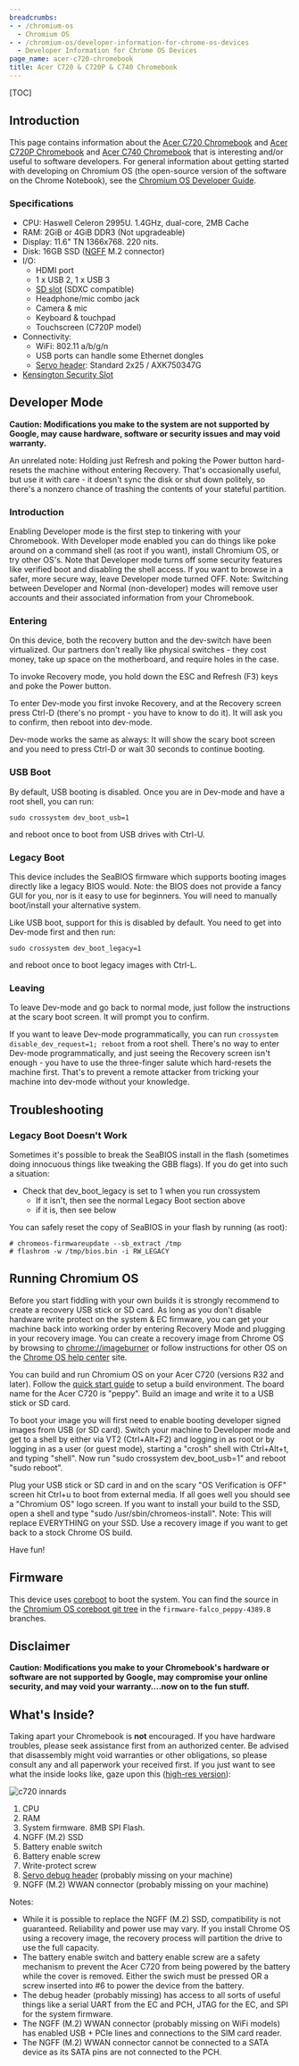 ```yaml
---
breadcrumbs:
- - /chromium-os
  - Chromium OS
- - /chromium-os/developer-information-for-chrome-os-devices
  - Developer Information for Chrome OS Devices
page_name: acer-c720-chromebook
title: Acer C720 & C720P & C740 Chromebook
---
```


[TOC]

## Introduction

This page contains information about the [Acer C720
Chromebook](https://www.google.com/intl/en/chrome/devices/acer-c720-chromebook/)
and [Acer C720P
Chromebook](https://www.google.com/intl/en/chrome/devices/acer-c720p-chromebook/)
and [Acer C740
Chromebook](http://us.acer.com/ac/en/US/content/series/chromebook11c740) that is
interesting and/or useful to software developers. For general information about
getting started with developing on Chromium OS (the open-source version of the
software on the Chrome Notebook), see the [Chromium OS Developer
Guide](/chromium-os/developer-guide).

### Specifications

*   CPU: Haswell Celeron 2995U. 1.4GHz, dual-core, 2MB Cache
*   RAM: 2GiB or 4GiB DDR3 (Not upgradeable)
*   Display: 11.6" TN 1366x768. 220 nits.
*   Disk: 16GB SSD
            ([NGFF](http://en.wikipedia.org/wiki/Next_Generation_Form_Factor)
            M.2 connector)
*   I/O:
    *   HDMI port
    *   1 x USB 2, 1 x USB 3
    *   [SD slot](http://en.wikipedia.org/wiki/Secure_Digital) (SDXC
                compatible)
    *   Headphone/mic combo jack
    *   Camera & mic
    *   Keyboard & touchpad
    *   Touchscreen (C720P model)
*   Connectivity:
    *   WiFi: 802.11 a/b/g/n
    *   USB ports can handle some Ethernet dongles
    *   [Servo header](/chromium-os/servo): Standard 2x25 / AXK750347G
*   [Kensington Security
            Slot](http://en.wikipedia.org/wiki/Kensington_Security_Slot)

## Developer Mode

**Caution: Modifications you make to the system are not supported by Google, may
cause hardware, software or security issues and may void warranty.**

An unrelated note: Holding just Refresh and poking the Power button hard-resets
the machine without entering Recovery. That's occasionally useful, but use it
with care - it doesn't sync the disk or shut down politely, so there's a nonzero
chance of trashing the contents of your stateful partition.

### Introduction

Enabling Developer mode is the first step to tinkering with your Chromebook.
With Developer mode enabled you can do things like poke around on a command
shell (as root if you want), install Chromium OS, or try other OS's. Note that
Developer mode turns off some security features like verified boot and disabling
the shell access. If you want to browse in a safer, more secure way, leave
Developer mode turned OFF. Note: Switching between Developer and Normal
(non-developer) modes will remove user accounts and their associated information
from your Chromebook.

### Entering

On this device, both the recovery button and the dev-switch have been
virtualized. Our partners don't really like physical switches - they cost money,
take up space on the motherboard, and require holes in the case.

To invoke Recovery mode, you hold down the ESC and Refresh (F3) keys and poke
the Power button.

To enter Dev-mode you first invoke Recovery, and at the Recovery screen press
Ctrl-D (there's no prompt - you have to know to do it). It will ask you to
confirm, then reboot into dev-mode.

Dev-mode works the same as always: It will show the scary boot screen and you
need to press Ctrl-D or wait 30 seconds to continue booting.

### USB Boot

By default, USB booting is disabled. Once you are in Dev-mode and have a root
shell, you can run:

```none
sudo crossystem dev_boot_usb=1
```

and reboot once to boot from USB drives with Ctrl-U.

### Legacy Boot

This device includes the SeaBIOS firmware which supports booting images directly
like a legacy BIOS would. Note: the BIOS does not provide a fancy GUI for you,
nor is it easy to use for beginners. You will need to manually boot/install your
alternative system.

Like USB boot, support for this is disabled by default. You need to get into
Dev-mode first and then run:

```none
sudo crossystem dev_boot_legacy=1
```

and reboot once to boot legacy images with Ctrl-L.

### Leaving

To leave Dev-mode and go back to normal mode, just follow the instructions at
the scary boot screen. It will prompt you to confirm.

If you want to leave Dev-mode programmatically, you can run `crossystem
disable_dev_request=1; reboot` from a root shell. There's no way to enter
Dev-mode programmatically, and just seeing the Recovery screen isn't enough -
you have to use the three-finger salute which hard-resets the machine first.
That's to prevent a remote attacker from tricking your machine into dev-mode
without your knowledge.

## Troubleshooting

### Legacy Boot Doesn't Work

Sometimes it's possible to break the SeaBIOS install in the flash (sometimes
doing innocuous things like tweaking the GBB flags). If you do get into such a
situation:

*   Check that dev_boot_legacy is set to 1 when you run crossystem
    *   If it isn't, then see the normal Legacy Boot section above
    *   if it is, then see below

You can safely reset the copy of SeaBIOS in your flash by running (as root):

```none
# chromeos-firmwareupdate --sb_extract /tmp
# flashrom -w /tmp/bios.bin -i RW_LEGACY
```

## Running Chromium OS

Before you start fiddling with your own builds it is strongly recommend to
create a recovery USB stick or SD card. As long as you don't disable hardware
write protect on the system & EC firmware, you can get your machine back into
working order by entering Recovery Mode and plugging in your recovery image. You
can create a recovery image from Chrome OS by browsing to
[chrome://imageburner](javascript:void(0);) or follow instructions for other OS
on the [Chrome OS help
center](https://support.google.com/chromebook/answer/1080595) site.

You can build and run Chromium OS on your Acer C720 (versions R32 and later).
Follow the [quick start guide](/chromium-os/quick-start-guide) to setup a build
environment. The board name for the Acer C720 is "peppy". Build an image and
write it to a USB stick or SD card.

To boot your image you will first need to enable booting developer signed images
from USB (or SD card). Switch your machine to Developer mode and get to a shell
by either via VT2 (Ctrl+Alt+F2) and logging in as root or by logging in as a
user (or guest mode), starting a "crosh" shell with Ctrl+Alt+t, and typing
"shell". Now run "sudo crossystem dev_boot_usb=1" and reboot "sudo reboot".

Plug your USB stick or SD card in and on the scary "OS Verification is OFF"
screen hit Ctrl+u to boot from external media. If all goes well you should see a
"Chromium OS" logo screen. If you want to install your build to the SSD, open a
shell and type "sudo /usr/sbin/chromeos-install". Note: This will replace
EVERYTHING on your SSD. Use a recovery image if you want to get back to a stock
Chrome OS build.

Have fun!

## Firmware

This device uses [coreboot](http://www.coreboot.org/) to boot the system. You
can find the source in the [Chromium OS coreboot git
tree](https://chromium.googlesource.com/chromiumos/third_party/coreboot/+/firmware-falco_peppy-4389.B)
in the `firmware-falco_peppy-4389.B` branches.

## Disclaimer

**Caution: Modifications you make to your Chromebook's hardware or software are
not supported by Google, may compromise your online security, and may void your
warranty....now on to the fun stuff.**

## What's Inside?

Taking apart your Chromebook is **not** encouraged. If you have hardware
troubles, please seek assistance first from an authorized center. Be advised
that disassembly might void warranties or other obligations, so please consult
any and all paperwork your received first. If you just want to see what the
inside looks like, gaze upon this ([high-res
version](/chromium-os/developer-information-for-chrome-os-devices/acer-c720-chromebook/c720-chromebook-innards.png)):

<img alt="c720 innards"
src="/chromium-os/developer-information-for-chrome-os-devices/acer-c720-chromebook/c720-chromebook-annotated-innards.png">

1.  CPU
2.  RAM
3.  System firmware. 8MB SPI Flash.
4.  NGFF (M.2) SSD
5.  Battery enable switch
6.  Battery enable screw
7.  Write-protect screw
8.  [Servo debug header](/chromium-os/servo) (probably missing on your
            machine)
9.  NGFF (M.2) WWAN connector (probably missing on your machine)

Notes:

*   While it is possible to replace the NGFF (M.2) SSD, compatibility is
            not guaranteed. Reliability and power use may vary. If you install
            Chrome OS using a recovery image, the recovery process will
            partition the drive to use the full capacity.
*   The battery enable switch and battery enable screw are a safety
            mechanism to prevent the Acer C720 from being powered by the battery
            while the cover is removed. Either the swich must be pressed OR a
            screw inserted into #6 to power the device from the battery.
*   The debug header (probably missing) has access to all sorts of
            useful things like a serial UART from the EC and PCH, JTAG for the
            EC, and SPI for the system firmware.
*   The NGFF (M.2) WWAN connector (probably missing on WiFi models) has
            enabled USB + PCIe lines and connections to the SIM card reader.
*   The NGFF (M.2) WWAN connector cannot be connected to a SATA device
            as its SATA pins are not connected to the PCH.